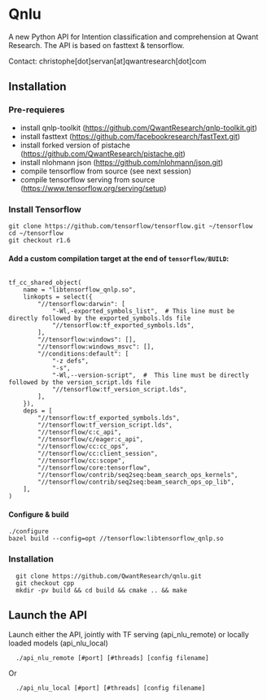 # Qnlu

A new Python API for Intention classification and comprehension at Qwant Research.
The API is based on fasttext & tensorflow.

Contact: christophe[dot]servan[at]qwantresearch[dot]com

## Installation

### Pre-requieres
* install qnlp-toolkit (https://github.com/QwantResearch/qnlp-toolkit.git)
* install fasttext (https://github.com/facebookresearch/fastText.git)
* install forked version of pistache (https://github.com/QwantResearch/pistache.git)
* install nlohmann json (https://github.com/nlohmann/json.git)
* compile tensorflow from source (see next session)
* compile tensorflow serving from source (https://www.tensorflow.org/serving/setup)

### Install Tensorflow

```
git clone https://github.com/tensorflow/tensorflow.git ~/tensorflow
cd ~/tensorflow
git checkout r1.6
```

#### Add a custom compilation target at the end of ```tensorflow/BUILD```:
```

tf_cc_shared_object(
    name = "libtensorflow_qnlp.so",
    linkopts = select({
        "//tensorflow:darwin": [
            "-Wl,-exported_symbols_list",  # This line must be directly followed by the exported_symbols.lds file
            "//tensorflow:tf_exported_symbols.lds",
        ],
        "//tensorflow:windows": [],
        "//tensorflow:windows_msvc": [],
        "//conditions:default": [
            "-z defs",
            "-s",
            "-Wl,--version-script",  #  This line must be directly followed by the version_script.lds file
            "//tensorflow:tf_version_script.lds",
        ],
    }),
    deps = [
        "//tensorflow:tf_exported_symbols.lds",
        "//tensorflow:tf_version_script.lds",
        "//tensorflow/c:c_api",
        "//tensorflow/c/eager:c_api",
        "//tensorflow/cc:cc_ops",
        "//tensorflow/cc:client_session",
        "//tensorflow/cc:scope",
        "//tensorflow/core:tensorflow",
        "//tensorflow/contrib/seq2seq:beam_search_ops_kernels",
        "//tensorflow/contrib/seq2seq:beam_search_ops_op_lib",
    ],
)
```
#### Configure & build

```
./configure
bazel build --config=opt //tensorflow:libtensorflow_qnlp.so
```

### Installation


```
  git clone https://github.com/QwantResearch/qnlu.git 
  git checkout cpp
  mkdir -pv build && cd build && cmake .. && make 
``` 


## Launch the API

Launch either the API, jointly with TF serving (api_nlu_remote) or locally loaded models (api_nlu_local)
```
  ./api_nlu_remote [#port] [#threads] [config filename]
``` 
Or 
``` 
  ./api_nlu_local [#port] [#threads] [config filename]

``` 

